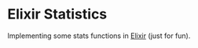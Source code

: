 # Elixir Statistics

Implementing some stats functions in [Elixir](https://github.com/elixir-lang/elixir) (just for fun).
